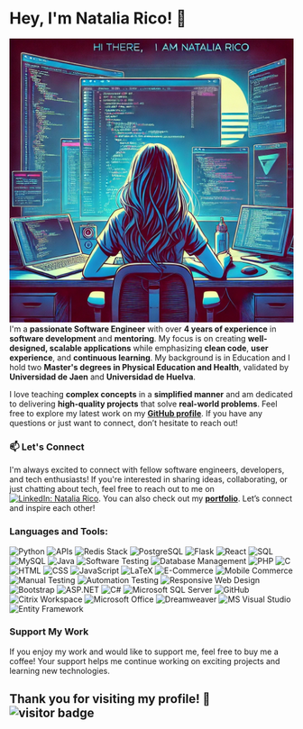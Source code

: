 # Hey, I'm Natalia Rico! 👋
![## Hi There, I'm Natalia](https://raw.githubusercontent.com/Nataliara28/nataliara28/main/image.webp)
I'm a **passionate Software Engineer** with over **4 years of experience** in **software development** and **mentoring**. 
My focus is on creating **well-designed, scalable applications** while emphasizing **clean code**, **user experience**, and **continuous learning**. 
My background is in Education and I hold two **Master's degrees in Physical Education and Health**, validated by **Universidad de Jaen** and **Universidad de Huelva**.


I love teaching **complex concepts** in a **simplified manner** and am dedicated to delivering **high-quality projects** that solve **real-world problems**. 
Feel free to explore my latest work on my [**GitHub profile**](https://github.com/Nataliara28). If you have any questions or just want to connect, don’t hesitate to reach out!

### 📫 Let's Connect
I'm always excited to connect with fellow software engineers, developers, and tech enthusiasts! If you're interested in sharing ideas, collaborating, or just chatting about tech, feel free to reach out to me on [![LinkedIn: Natalia Rico](https://img.shields.io/badge/-Natalia%20Rico-0077B5?style=flat&logo=Linkedin&logoColor=white)](https://www.linkedin.com/in/nataliaricoarmenteros/).
You can also check out my [**portfolio**](https://github.com/nataliara28/my-portfolio-2).  Let’s connect and inspire each other!

### Languages and Tools:
![Python](https://img.shields.io/badge/-Python-3776AB?style=flat&logo=python&logoColor=white) ![APIs](https://img.shields.io/badge/-APIs-00457C?style=flat&logo=api&logoColor=white) ![Redis Stack](https://img.shields.io/badge/Redis%20Stack-D62D25?style=flat-square&logo=redis&logoColor=white) 
![PostgreSQL](https://img.shields.io/badge/PostgreSQL-336791?style=flat-square&logo=postgresql&logoColor=white)
 ![Flask](https://img.shields.io/badge/-Flask-000000?style=flat&logo=flask&logoColor=white) ![React](https://img.shields.io/badge/-React-61DAFB?style=flat&logo=react&logoColor=white) ![SQL](https://img.shields.io/badge/-SQL-CC2927?style=flat&logo=microsoft-sql-server&logoColor=white) 
 ![MySQL](https://img.shields.io/badge/-MySQL-4479A1?style=flat&logo=mysql&logoColor=white) ![Java](https://img.shields.io/badge/-Java-007396?style=flat&logo=java&logoColor=white) 
 ![Software Testing](https://img.shields.io/badge/-Software%20Testing-6DB33F?style=flat&logo=checkmarx&logoColor=white) ![Database Management](https://img.shields.io/badge/-DBMS-003B57?style=flat&logo=databricks&logoColor=white) 
 ![PHP](https://img.shields.io/badge/-PHP-777BB4?style=flat&logo=php&logoColor=white) ![C](https://img.shields.io/badge/-C-A8B9CC?style=flat&logo=c&logoColor=white) 
 ![HTML](https://img.shields.io/badge/-HTML-E34F26?style=flat&logo=html5&logoColor=white) ![CSS](https://img.shields.io/badge/-CSS-1572B6?style=flat&logo=css3&logoColor=white) 
 ![JavaScript](https://img.shields.io/badge/-JavaScript-F7DF1E?style=flat&logo=javascript&logoColor=white) ![LaTeX](https://img.shields.io/badge/-LaTeX-008080?style=flat&logo=latex&logoColor=white) ![E-Commerce](https://img.shields.io/badge/-E--Commerce-00A99D?style=flat&logo=shopify&logoColor=white) ![Mobile Commerce](https://img.shields.io/badge/-Mobile%20Commerce-00A99D?style=flat&logo=shopify&logoColor=white) ![Manual Testing](https://img.shields.io/badge/-Manual%20Testing-007396?style=flat&logo=checkmarx&logoColor=white) ![Automation Testing](https://img.shields.io/badge/-Automation%20Testing-6DB33F?style=flat&logo=checkmarx&logoColor=white) ![Responsive Web Design](https://img.shields.io/badge/-Responsive%20Web%20Design-1572B6?style=flat&logo=css3&logoColor=white) ![Bootstrap](https://img.shields.io/badge/-Bootstrap-563D7C?style=flat&logo=bootstrap&logoColor=white) ![ASP.NET](https://img.shields.io/badge/-ASP.NET-512BD4?style=flat&logo=dot-net&logoColor=white) ![C#](https://img.shields.io/badge/-C%23-239120?style=flat&logo=c-sharp&logoColor=white) ![Microsoft SQL Server](https://img.shields.io/badge/-SQL%20Server-CC2927?style=flat&logo=microsoft-sql-server&logoColor=white) ![GitHub](https://img.shields.io/badge/-GitHub-181717?style=flat&logo=github&logoColor=white) ![Citrix Workspace](https://img.shields.io/badge/-Citrix%20Workspace-452170?style=flat&logo=citrix&logoColor=white) ![Microsoft Office](https://img.shields.io/badge/-Microsoft%20Office-D83B01?style=flat&logo=microsoft-office&logoColor=white)  ![Dreamweaver](https://img.shields.io/badge/-Dreamweaver-FF61F6?style=flat&logo=adobe-dreamweaver&logoColor=white) ![MS Visual Studio](https://img.shields.io/badge/-MS%20Visual%20Studio-5C2D91?style=flat&logo=visual-studio&logoColor=white) ![Entity Framework](https://img.shields.io/badge/-Entity%20Framework-512BD4?style=flat&logo=dot-net&logoColor=white)

### Support My Work
If you enjoy my work and would like to support me, feel free to buy me a coffee! Your support helps me continue working on exciting projects and learning new technologies.

## Thank you for visiting my profile! 🌟 ![visitor badge](https://visitor-badge.laobi.icu/badge?page_id=nataliara28.visitor-badge&format=true)
